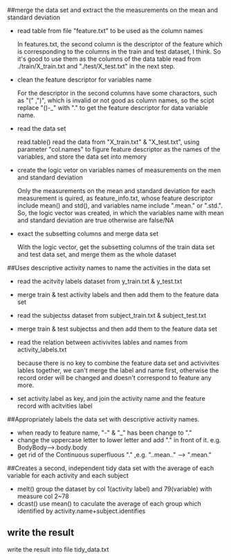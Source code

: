##merge the data set and extract the the measurements on the mean and standard deviation 
* read table from file "feature.txt" to be used as the column names

  In features.txt, the second column is the descriptor of the feature which is corresponding to the columns in the train and test dataset, I think. So it's good to use them as the columns of the data table read from ./train/X_train.txt and "./test/X_test.txt" in the next step.
  
* clean the feature descriptor for variables name

	For the descriptor in the second columns have some charactors, such as "(" ,")", which is invalid or not good as column names, so the scipt replace "()-_" with "." to get the feature descriptor for data variable name.
  
* read the data set

	read.table() read the data from "X_train.txt" & "X_test.txt", using parameter "col.names" to figure feature descriptor as the names of the variables, and store the data set into memory

* create the logic vetor on variables names of measurements on the men and standard deviation

	Only the measurements on the mean and standard deviation for each measurement is quired, as feature_info.txt, whose feature descriptor include mean() and std(), and variables name include ".mean." or ".std.". So, the logic vector was created, in which the variables name with mean and standard deviation are true otherwise are false/NA

* exact the subsetting columns and merge data set

	With the logic vector, get the subsetting columns of the train data set and test data set, and merge them as the whole dataset

##Uses descriptive activity names to name the activities in the data set
* read the acitvity labels dataset from y_train.txt & y_test.txt
* merge train & test activity labels and then add them to the feature data set
* read the subjectss dataset from subject_train.txt & subject_test.txt
* merge train & test subjectss and then add them to the feature data set
* read the relation between activivites lables and names from activity_labels.txt

	because there is no key to combine the feature data set and activivites lables together, we can't merge the label and name first, otherwise the record order will be changed and doesn't correspond to feature any more.
	
* set activity.label as key, and join the activity name and the feature record with acitvities label

##Appropriately labels the data set with descriptive activity names. 
* when ready to feature name, "-" & "_" has been change to "."
* change the uppercase letter to lower letter and add "." in front of it. e.g. BodyBody-->.body.body
* get rid of the Continuous superfluous "." ,e.g. "..mean.." --> ".mean."

##Creates a second, independent tidy data set with the average of each variable for each activity and each subject
* melt() group the dataset by col 1(activity label) and 79(variable) with measure col 2~78
* dcast() use mean() to caculate the average of each group which identified by activity.name+subject.identifies

## write the result 
  write the result into file tidy_data.txt